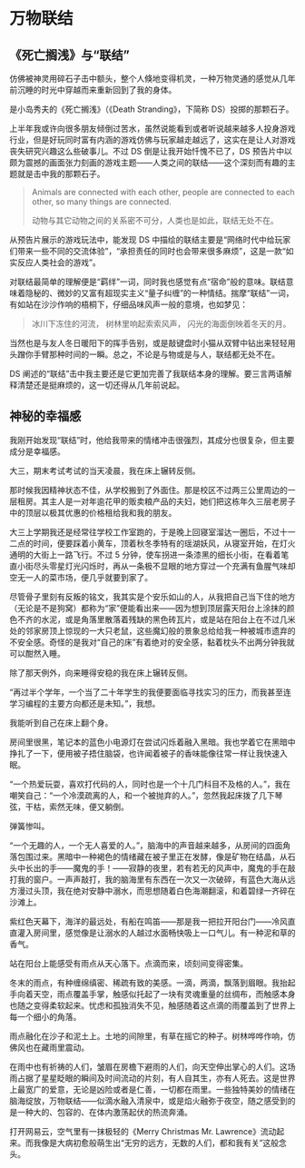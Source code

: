 # 万物联结

## 《死亡搁浅》与“联结”

仿佛被神灵用碎石子击中额头，整个人倏地变得机灵，一种万物灵通的感觉从几年前沉睡的时光中穿越而来重新回到了我的身体。

是小岛秀夫的《死亡搁浅》（《Death Stranding》，下简称 DS）投掷的那颗石子。

上半年我或许向很多朋友倾倒过苦水，虽然说能看到或者听说越来越多人投身游戏行业，但是好玩同时富有内涵的游戏仿佛与玩家越走越远了，这实在是让人对游戏丧失研究兴趣这么些破事儿。不过 DS 倒是让我开始忏愧不已了，DS 预告片中以颇为震撼的画面张力刻画的游戏主题——人类之间的联结——这个深刻而有趣的主题就是击中我的那颗石子。

> Animals are connected with each other, people are connected to each other, so many things are connected.
>
> 动物与其它动物之间的关系密不可分，人类也是如此，联结无处不在。

从预告片展示的游戏玩法中，能发现 DS 中描绘的联结主要是“网络时代中给玩家们带来一些不同的交流体验”，“承担责任的同时也会带来很多麻烦”，这是一款“如实反应人类社会的游戏”。

对联结最简单的理解便是“羁绊”一词，同时我也感觉有点“宿命”般的意味。联结意味着隐秘的、微妙的又富有超现实主义“量子纠缠”的一种情结。揣摩“联结”一词，有如站在沙沙作响的梧桐下，仔细品味风声一般的意境，也如梦见：

> 冰川下冻住的河流，
> 树林里响起索索风声，
> 闪光的海面倒映着冬天的月。

当然也是与友人冬日暖阳下的挥手告别，或是敲键盘时小猫从双臂中钻出来轻轻用头蹭你手臂那种时间的一瞬。总之，不论是与物或是与人，联结都无处不在。

DS 阐述的“联结”击中我主要还是它更加完善了我联结本身的理解。要三言两语解释清楚还是挺麻烦的，这一切还得从几年前说起。

## 神秘的幸福感

我刚开始发现“联结”时，他给我带来的情绪冲击很强烈，其成分也很复杂，但主要成分是幸福感。

大三，期末考试考试的当天凌晨，我在床上辗转反侧。

那时候我因精神状态不佳，从学校搬到了外面住。那是校区不过两三公里周边的一层租房。其主人是一对年逾花甲的贩卖粮产品的夫妇，她们把这栋年久三层老房子中的顶层以极其优惠的价格租给我和我的朋友。

大三上学期我还是经常往学校工作室跑的，于是晚上回寝室溜达一圈后，不过十一二点的时间，便要踩着小黄车，顶着秋冬季特有的瑶湖妖风，从寝室开始，在灯火通明的大街上一路飞行。不过 5 分钟，使车拐进一条漆黑的细长小街，在看着笔直小街尽头零星灯光闪烁时，再从一条极不显眼的地方穿过一个充满有鱼腥气味却空无一人的菜市场，便几乎就要到家了。

尽管骨子里刻有反叛的铭文，我其实是个安乐如山的人，从我把自己当下住的地方（无论是不是狗窝）都称为“家”便能看出来——因为想到顶层露天阳台上涂抹的颜色不齐的水泥，或是角落里散落着残缺的黑色砖瓦片，或是站在阳台上在不过几米处的邻家房顶上惊现的一大只老鼠，这些魔幻般的景象总给给我一种被城市遗弃的不安全感。奇怪的是我对“自己的床”有着绝对的安全感，黏着枕头不出两分钟我就可以酣然入睡。

除了那天例外，向来睡得安稳的我在床上辗转反侧。

“再过半个学年，一个当了二十年学生的我便要面临寻找实习的压力，而我甚至连学习编程的主要方向都还是未知。”，我想。

我能听到自己在床上翻个身。

房间里很黑，笔记本的蓝色小电源灯在尝试闪烁着融入黑暗。我也学着它在黑暗中挣扎了一下，便用被子捂住脑袋，也许闻着被子的香味能像往常一样让我快速入眠。

“一个热爱玩耍，喜欢打代码的人，同时也是一个十几门科目不及格的人。”，我在嘲笑自己：“一个冷漠疏离的人，和一个被抛弃的人。”，忽然我起床拨了几下琴弦，干枯，索然无味，便又躺倒。

弹簧惨叫。

“一个无趣的人，一个无人喜爱的人。”，脑海中的声音越来越多，从房间的四面角落包围过来。黑暗中一种褐色的情绪藏在被子里正在发酵，像是矿物在结晶，从石头中长出的手——魔鬼的手！——寂静的夜里，若有若无的风声中，魔鬼的手在敲打我的窗户。一声声敲打，我的脑海里有东西在一次又一次破碎，有蓝色大海从远方漫过头顶，我在绝对安静中溺水，而思想随着白色海潮翻滚，和着碧绿一齐碎在沙滩上。

紫红色天幕下，海洋的最远处，有船在鸣笛——那是我一把拉开阳台门——冷风直直灌入房间里，感觉像是让溺水的人越过水面畅快吸上一口气儿。有一种泥和草的香气。

站在阳台上能感受有雨点从天心落下。点滴而来，顷刻间变得密集。

冬末的雨点，有种缠绵缜密、稀疏有致的美感。一滴，两滴，飘落到眉眼。我抬起手向着天空，雨点覆盖手掌，触感似托起了一块有灵魂重量的丝绸布，而触感本身也随之变得柔软起来。忧虑和孤独消失不见，触感随着这点滴的雨覆盖到了世界上每一个细小的角落。

雨点融化在沙子和泥土上。土地的间隙里，有草在摇它的种子。树林哗哗作响，仿佛风也在藏雨里震动。

在雨中也有祈祷的人们，皱眉在房檐下避雨的人们，向天空伸出掌心的人们。这场雨占据了星星眨眼的瞬间及时间流动的片刻，有人自其生，亦有人死去。这是世界上最宽广的爱意，无论是凶险或者是仁善，一切都在雨里。一些独特美妙的情绪在脑海绽放，万物联结——似滴水融入清泉中，或是焰火融弥于夜空，随之感受到的是一种大的、包容的、在体内激荡起伏的热流奔涌。

打开网易云，空气里有一抹极轻的《Merry Christmas Mr. Lawrence》流动起来。而我像是大病初愈般萌生出“无穷的远方，无数的人们，都和我有关”这般念头。